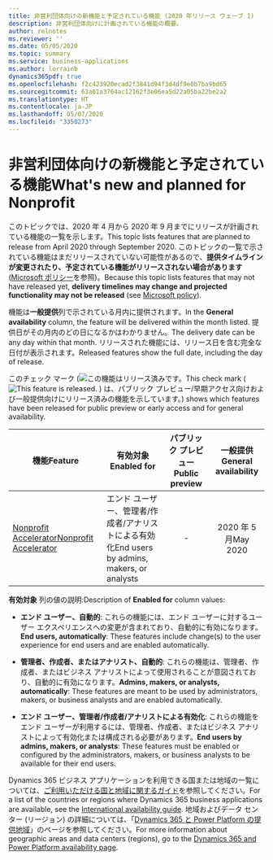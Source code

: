 ```yaml
---
title: 非営利団体向けの新機能と予定されている機能 (2020 年リリース ウェーブ 1)
description: 非営利団体向けに計画されている機能の概要。
author: relnotes
ms.reviewer: ''
ms.date: 05/05/2020
ms.topic: summary
ms.service: business-applications
ms.author: lorrainb
dynamics365pdf: true
ms.openlocfilehash: f2c423920ecad2f3841d94f3d4df9e0b7ba9bd65
ms.sourcegitcommit: 63a61a3764ac12162f3e06ea5d22a05ba22be2a2
ms.translationtype: HT
ms.contentlocale: ja-JP
ms.lasthandoff: 05/07/2020
ms.locfileid: "3350273"
---
```

# <a name="whats-new-and-planned-for-nonprofit"></a><span data-ttu-id="07989-103">非営利団体向けの新機能と予定されている機能</span><span class="sxs-lookup"><span data-stu-id="07989-103">What's new and planned for Nonprofit</span></span>

<span data-ttu-id="07989-104">このトピックでは、2020 年 4 月から 2020 年 9 月までにリリースが計画されている機能の一覧を示します。</span><span class="sxs-lookup"><span data-stu-id="07989-104">This topic lists features that are planned to release from April 2020 through September 2020.</span></span> <span data-ttu-id="07989-105">このトピックの一覧で示されている機能はまだリリースされていない可能性があるので、**提供タイムラインが変更されたり、予定されている機能がリリースされない場合があります** ([Microsoft ポリシー](https://go.microsoft.com/fwlink/p/?linkid=2007332)を参照)。</span><span class="sxs-lookup"><span data-stu-id="07989-105">Because this topic lists features that may not have released yet, **delivery timelines may change and projected functionality may not be released** (see [Microsoft policy](https://go.microsoft.com/fwlink/p/?linkid=2007332)).</span></span>

<span data-ttu-id="07989-106">機能は**一般提供**列で示されている月内に提供されます。</span><span class="sxs-lookup"><span data-stu-id="07989-106">In the **General availability** column, the feature will be delivered within the month listed.</span></span> <span data-ttu-id="07989-107">提供日がその月内のどの日になるかはわかりません。</span><span class="sxs-lookup"><span data-stu-id="07989-107">The delivery date can be any day within that month.</span></span> <span data-ttu-id="07989-108">リリースされた機能には、リリース日を含む完全な日付が表示されます。</span><span class="sxs-lookup"><span data-stu-id="07989-108">Released features show the full date, including the day of release.</span></span>

<span data-ttu-id="07989-109">このチェック マーク (![この機能はリリース済みです。](/dynamics365-release-plan/media/green-checkmark.png "この機能はリリース済みです。")</span><span class="sxs-lookup"><span data-stu-id="07989-109">This check mark (![This feature is released.](/dynamics365-release-plan/media/green-checkmark.png "This feature is released.")</span></span> <span data-ttu-id="07989-110">) は、パブリック プレビュー/早期アクセス向けおよび一般提供向けにリリース済みの機能を示しています。</span><span class="sxs-lookup"><span data-stu-id="07989-110">) shows which features have been released for public preview or early access and for general availability.</span></span>

| <span data-ttu-id="07989-111">機能</span><span class="sxs-lookup"><span data-stu-id="07989-111">Feature</span></span>    | <span data-ttu-id="07989-112">有効対象</span><span class="sxs-lookup"><span data-stu-id="07989-112">Enabled for</span></span>    |  <span data-ttu-id="07989-113">パブリック プレビュー</span><span class="sxs-lookup"><span data-stu-id="07989-113">Public preview</span></span> |  <span data-ttu-id="07989-114">一般提供</span><span class="sxs-lookup"><span data-stu-id="07989-114">General availability</span></span> | 
| ---------- |---------------- | :---------------: |:--------------: |
| [<span data-ttu-id="07989-115">Nonprofit Accelerator</span><span class="sxs-lookup"><span data-stu-id="07989-115">Nonprofit Accelerator</span></span>](nonprofit-accelerator.md) | <span data-ttu-id="07989-116">エンド ユーザー、管理者/作成者/アナリストによる有効化</span><span class="sxs-lookup"><span data-stu-id="07989-116">End users by admins, makers, or analysts</span></span>| -|<span data-ttu-id="07989-117">2020 年 5 月</span><span class="sxs-lookup"><span data-stu-id="07989-117">May 2020</span></span> | 

<span data-ttu-id="07989-118">**有効対象** 列の値の説明:</span><span class="sxs-lookup"><span data-stu-id="07989-118">Description of **Enabled for** column values:</span></span>

- <span data-ttu-id="07989-119">**エンド ユーザー、自動的**: これらの機能には、エンド ユーザーに対するユーザー エクスペリエンスへの変更が含まれており、自動的に有効になります。</span><span class="sxs-lookup"><span data-stu-id="07989-119">**End users, automatically**: These features include change(s) to the user experience for end users and are enabled automatically.</span></span>

- <span data-ttu-id="07989-120">**管理者、作成者、またはアナリスト、自動的**: これらの機能は、管理者、作成者、またはビジネス アナリストによって使用されることが意図されており、自動的に有効になります。</span><span class="sxs-lookup"><span data-stu-id="07989-120">**Admins, makers, or analysts, automatically**: These features are meant to be used by administrators, makers, or business analysts and are enabled automatically.</span></span>

- <span data-ttu-id="07989-121">**エンド ユーザー、管理者/作成者/アナリストによる有効化**: これらの機能をエンド ユーザーが利用するには、管理者、作成者、またはビジネス アナリストによって有効化または構成される必要があります。</span><span class="sxs-lookup"><span data-stu-id="07989-121">**End users by admins, makers, or analysts**: These features must be enabled or configured by the administrators, makers, or business analysts to be available for their end users.</span></span>

<span data-ttu-id="07989-122">Dynamics 365 ビジネス アプリケーションを利用できる国または地域の一覧については、[ご利用いただける国と地域に関するガイド](https://aka.ms/dynamics_365_international_availability_deck)を参照してください。</span><span class="sxs-lookup"><span data-stu-id="07989-122">For a list of the countries or regions where Dynamics 365 business applications are available, see the [International availability guide](https://aka.ms/dynamics_365_international_availability_deck).</span></span> <span data-ttu-id="07989-123">地域およびデータ センター (リージョン) の詳細については、「[Dynamics 365 と Power Platform の提供地域](https://aka.ms/BusinessAppsGeoAvailability)」のページを参照してください。</span><span class="sxs-lookup"><span data-stu-id="07989-123">For more information about geographic areas and data centers (regions), go to the [Dynamics 365 and Power Platform availability page](https://aka.ms/BusinessAppsGeoAvailability).</span></span>
